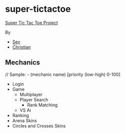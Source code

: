 # super-tictactoe
[Super Tic Tac Toe Project](supertictactoe.co)

By
- [Sev](https://github.com/sevsev9)
- [Christian](https://github.com/sevsev9)

## Mechanics
// Sample: - (mechanic name) [priority (low-high) 0-100]

- Login
- Game
  - Multiplayer
  - Player Search
    - Rank Matching
  - VS Ai
- Ranking
- Arena Skins
- Circles and Crosses Skins
  
